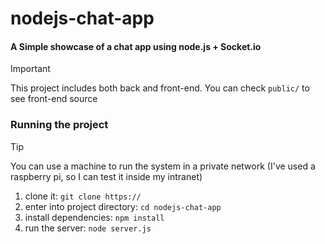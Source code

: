 # nodejs-chat-app

#### A Simple showcase of a chat app using node.js + Socket.io

> [!IMPORTANT] 
>
> This project includes both back and front-end. You can check `public/` to see front-end source

### Running the project

> [!TIP]
> You can use a machine to run the system in a private network (I've used a raspberry pi, so I can test it inside my intranet)

1. clone it: `git clone https://`
2. enter into project directory: `cd nodejs-chat-app`
3. install dependencies: `npm install`
4. run the server: `node server.js`
